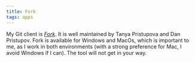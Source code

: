 ```yaml
---
title: Fork
tags: apps
---
```

My Git client is [<cite>Fork</cite>](https://fork.dev). It is well maintained by Tanya Pristupova and Dan Pristupov. Fork is available for Windows and MacOs, which is important to me, as I work in both environments (with a strong preference for Mac, I avoid Windows if I can). The tool will not get in your way. 
